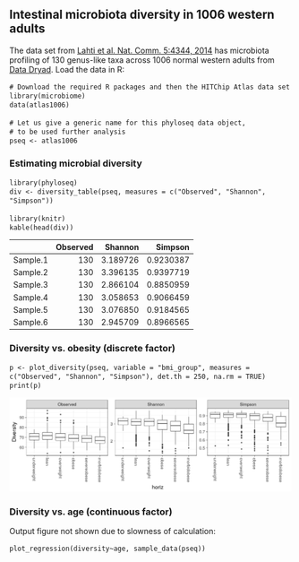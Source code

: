 <!--
  %\VignetteEngine{knitr::rmarkdown}
  %\VignetteIndexEntry{microbiome tutorial - atlas}
  %\usepackage[utf8]{inputenc}
-->
Intestinal microbiota diversity in 1006 western adults
------------------------------------------------------

The data set from [Lahti et al. Nat. Comm. 5:4344,
2014](http://www.nature.com/ncomms/2014/140708/ncomms5344/full/ncomms5344.html)
has microbiota profiling of 130 genus-like taxa across 1006 normal
western adults from [Data Dryad](http://doi.org/10.5061/dryad.pk75d).
Load the data in R:

    # Download the required R packages and then the HITChip Atlas data set
    library(microbiome)
    data(atlas1006)

    # Let us give a generic name for this phyloseq data object,
    # to be used further analysis
    pseq <- atlas1006

### Estimating microbial diversity

    library(phyloseq)
    div <- diversity_table(pseq, measures = c("Observed", "Shannon", "Simpson"))

    library(knitr)
    kable(head(div))

<table>
<thead>
<tr class="header">
<th></th>
<th align="right">Observed</th>
<th align="right">Shannon</th>
<th align="right">Simpson</th>
</tr>
</thead>
<tbody>
<tr class="odd">
<td>Sample.1</td>
<td align="right">130</td>
<td align="right">3.189726</td>
<td align="right">0.9230387</td>
</tr>
<tr class="even">
<td>Sample.2</td>
<td align="right">130</td>
<td align="right">3.396135</td>
<td align="right">0.9397719</td>
</tr>
<tr class="odd">
<td>Sample.3</td>
<td align="right">130</td>
<td align="right">2.866104</td>
<td align="right">0.8850959</td>
</tr>
<tr class="even">
<td>Sample.4</td>
<td align="right">130</td>
<td align="right">3.058653</td>
<td align="right">0.9066459</td>
</tr>
<tr class="odd">
<td>Sample.5</td>
<td align="right">130</td>
<td align="right">3.076850</td>
<td align="right">0.9184565</td>
</tr>
<tr class="even">
<td>Sample.6</td>
<td align="right">130</td>
<td align="right">2.945709</td>
<td align="right">0.8966565</td>
</tr>
</tbody>
</table>

### Diversity vs. obesity (discrete factor)

    p <- plot_diversity(pseq, variable = "bmi_group", measures = c("Observed", "Shannon", "Simpson"), det.th = 250, na.rm = TRUE)
    print(p)

![](Atlas_files/figure-markdown_strict/div-example2-1.png)

### Diversity vs. age (continuous factor)

Output figure not shown due to slowness of calculation:

    plot_regression(diversity~age, sample_data(pseq))
